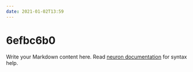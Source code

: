```yaml
---
date: 2021-01-02T13:59
---
```


# 6efbc6b0

Write your Markdown content here. Read [neuron documentation](https://neuron.zettel.page/2011404.html) for syntax help.

